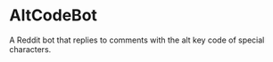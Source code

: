 AltCodeBot
==========

A Reddit bot that replies to comments with the alt key code of special characters.
